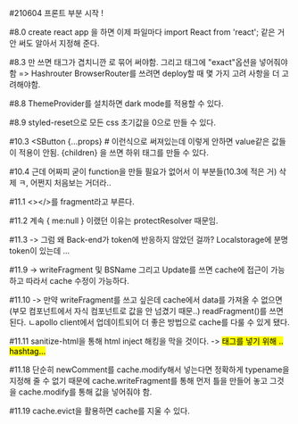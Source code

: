 #210604 프론트 부분 시작 !


#8.0 create react app 을 하면 이제 파일마다 import React from 'react'; 같은 거 안 써도 알아서 지정해 준다. 

#8.3 <Route>만 쓰면 태그가 겹치니깐 <switch>로 묶어 써야함.
    그리고 <Route>태그에 "exact"옵션을 넣어줘야함 => Hashrouter 
    BrowserRouter를 쓰려면 deploy할 때 몇 가지 고려 사항을 더 고려해야함.

#8.8 ThemeProvider를 설치하면 dark mode를 적용할 수 있다.

#8.9 styled-reset으로 모든 css 초기값을 0으로 만들 수 있다.

#10.3 <SButton {...props} # 이런식으로 써져있는데 이렇게 안하면 value같은 값들이 적용이 안됨.
      {children} 을 쓰면 하위 태그를 만들 수 있다.

#10.4 근데 어짜피 굳이 function을 만들 필요가 없어서 이 부분들(10.3에 적은 거) 삭제 ㅋ, 어쩐지 처음보는 거더라.. 

#11.1 <></>를 fragment라고 부른다. 

#11.2 계속 { me:null } 이랬던 이유는 protectResolver 때문임. 
     
#11.3 -> 그럼 왜 Back-end가 token에 반응하지 않았던 걸까?  Localstorage에 분명 token이 있는데 ... 

#11.9 -> writeFragment 및 BSName 그리고 Update를 쓰면 cache에 접근이 가능하고 따라서 cache 수정이 가능하다.

#11.10 -> 만약 writeFragment를 쓰고 싶은데 cache에서 data를 가져올 수 없으면 (부모 컴포넌트에서 자식 컴포넌트로 값을 안 넘겼기 때문..) readFragment()를 쓰면 된다. 
          ㄴapollo client에서 업데이트되어 더 좋은 방법으로 cache를 다룰 수 있게 됐다.

#11.11 sanitize-html을 통해 html inject 해킹을 막을 것이다. -> <Mark>태그를 넣기 위해 .. hashtag...

#11.18 단순히 newComment를 cache.modify해서 넣는다면 정확하게 typename을 지정해 줄 수 없기 때문에 
       cache.writeFragment를 통해 먼저 틀을 만들어 놓고 그것을 cache.modify를 통해 값을 넣어줘야 함. 

#11.19 cache.evict을 활용하면 cache를 지울 수 있다. 

